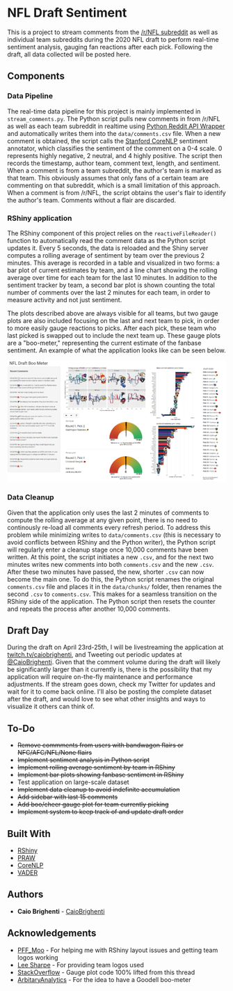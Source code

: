 # NFL Draft Sentiment

This is a project to stream comments from the [/r/NFL subreddit](http://www.reddit.com/r/NFL) as well as individual team subreddits during the 2020 NFL draft to perform real-time sentiment analysis, gauging fan reactions after each pick. Following the draft, all data collected will be posted here.

## Components

### Data Pipeline

The real-time data pipeline for this project is mainly implemented in ```stream_comments.py```. The Python script pulls new comments in from /r/NFL as well as each team subreddit in realtime using [Python Reddit API Wrapper](https://praw.readthedocs.io/en/latest/) and automatically writes them into the ```data/comments.csv``` file. When a new comment is obtained, the script calls the [Stanford CoreNLP](https://stanfordnlp.github.io/CoreNLP/sentiment.html) sentiment annotator, which classifies the sentiment of the comment on a 0-4 scale. 0 represents highly negative, 2 neutral, and 4 highly positive. The script then records the timestamp, author team, comment text, length, and sentiment. When a comment is from a team subreddit, the author's team is marked as that team. This obviously assumes that only fans of a certain team are commenting on that subreddit, which is a small limitation of this approach. When a comment is from /r/NFL, the script obtains the user's flair to identify the author's team. Comments without a flair are discarded.

### RShiny application

The RShiny component of this project relies on the ```reactiveFileReader()``` function to automatically read the comment data as the Python script updates it. Every 5 seconds, the data is reloaded and the Shiny server computes a rolling average of sentiment by team over the previous 2 minutes. This average is recorded in a table and visualized in two forms: a bar plot of current estimates by team, and a line chart showing the rolling average over time for each team for the last 10 minutes. In addition to the sentiment tracker by team, a second bar plot is shown counting the total number of comments over the last 2 minutes for each team, in order to measure activity and not just sentiment. 

The plots described above are always visible for all teams, but two gauge plots are also included focusing on the last and next team to pick, in order to more easily gauge reactions to picks. After each pick, these team who last picked is swapped out to include the next team up. These gauge plots are a "boo-meter," representing the current estimate of the fanbase sentiment. An example of what the application looks like can be seen below.

![screenshot](https://github.com/CaioBrighenti/nfl-draft-sentiment/blob/master/images/EVBQDbgWoAA5T8y4.PNG?raw=true)

### Data Cleanup

Given that the application only uses the last 2 minutes of comments to compute the rolling average at any given point, there is no need to continously re-load all comments every refresh period. To address this problem while minimizing writes to ```data/comments.csv``` (this is necessary to avoid conflicts between RShiny and the Python writer), the Python script will regularly enter a cleanup stage once 10,000 comments have been written. At this point, the script initiates a new ```.csv```, and for the next two minutes writes new comments into both ```comments.csv``` and the new ```.csv```. After these two minutes have passed, the new, shorter ```.csv``` can now become the main one. To do this, the Python script renames the original ```comments.csv``` file and places it in the ```data/chunks/``` folder, then renames the second ```.csv``` to ```comments.csv```. This makes for a seamless transition on the RShiny side of the application. The Python script then resets the counter and repeats the process after another 10,000 comments.

## Draft Day

During the draft on April 23rd-25th, I will be livestreaming the application at [twitch.tv/caiobrighenti](https://www.twitch.tv/caiobrighenti), and Tweeting out periodic updates at [@CaioBrighenti](https://twitter.com/CaioBrighenti). Given that the comment volume during the draft will likely be significantly larger than it currently is, there is the possibility that my application will require on-the-fly maintenance and performance adjustments. If the stream goes down, check my Twitter for updates and wait for it to come back online. I'll also be posting the complete dataset after the draft, and would love to see what other insights and ways to visualize it others can think of.

## To-Do

* ~~Remove commments from users with bandwagon flairs or NFC/AFC/NFL/None flairs~~
* ~~Implement sentiment analysis in Python script~~
* ~~Implement rolling average sentiment by team in RShiny~~
* ~~Implement bar plots showing fanbase sentiment in RShiny~~
* Test application on large-scale dataset
* ~~Implement data cleanup to avoid indefinite accumulation~~
* ~~Add sidebar with last 15 comments~~
* ~~Add boo/cheer gauge plot for team currently picking~~
* ~~Implement system to keep track of and update draft order~~

## Built With

* [RShiny](https://shiny.rstudio.com/)
* [PRAW](https://praw.readthedocs.io/en/latest/)
* [CoreNLP](https://stanfordnlp.github.io/CoreNLP/)
* [VADER](https://github.com/cjhutto/vaderSentiment)

## Authors

* **Caio Brighenti** - [CaioBrighenti](https://twitter.com/CaioBrighenti)

## Acknowledgements

* [PFF_Moo](https://twitter.com/PFF_Moo) - For helping me with RShiny layout issues and getting team logos working
* [Lee Sharpe](https://twitter.com/LeeSharpeNFL) - For providing team logos used
* [StackOverflow](https://stackoverflow.com/questions/50042214/fill-a-polygon-with-gradient-scale-in-r) - Gauge plot code 100% lifted from this thread
* [ArbitaryAnalytics](https://twitter.com/arbitanalytics) - For the idea to have a Goodell boo-meter
